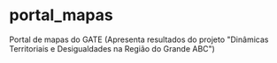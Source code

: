 # portal_mapas
Portal de mapas do GATE (Apresenta resultados do projeto "Dinâmicas Territoriais e Desigualdades na Região do Grande ABC")
